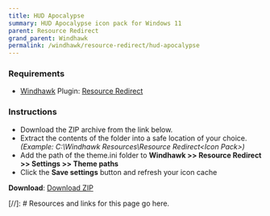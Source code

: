 ```yaml
---
title: HUD Apocalypse
summary: HUD Apocalypse icon pack for Windows 11
parent: Resource Redirect
grand_parent: Windhawk
permalink: /windhawk/resource-redirect/hud-apocalypse
---
```


### Requirements

- [Windhawk] Plugin: [Resource Redirect]

### Instructions

 - Download the ZIP archive from the link below.
 - Extract the contents of the folder into a safe location of your choice. *(Example: C:\Windhawk Resources\Resource Redirect\<Icon Pack>\)*
 - Add the path of the theme.ini folder to **Windhawk >> Resource Redirect >> Settings >> Theme paths**
 - Click the **Save settings** button and refresh your icon cache
 
 **Download**: [Download ZIP]
 
 <!-- ////////////////////////////////////////////////////////////////////////////////////////////////////////////////////// -->
 
 [//]: # Resources and links for this page go here.
 
[Windhawk]: https://windhawk.net/
[Resource Redirect]: https://windhawk.net/mods/icon-resource-redirect
[Download ZIP]: https://gitlab.com/the-back-room/windhawk/resource-redirect/hud-series/hud-apocalypse/-/archive/main/hud-apocalypse-main.zip

 <!-- ////////////////////////////////////////////////////////////////////////////////////////////////////////////////////// -->
 